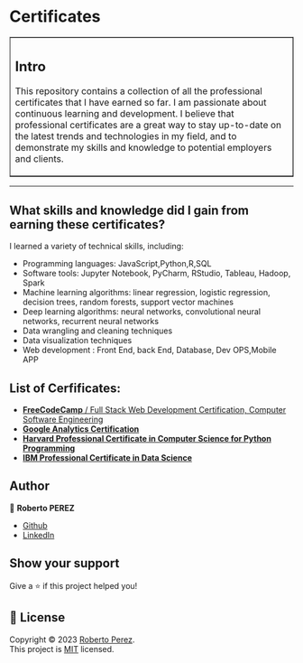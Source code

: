 # Certificates
 
<table border=1 cellpadding=10><tr><td>  

## Intro 

This repository contains a collection of all the professional certificates that I have earned so far. I am passionate about continuous learning and development. 
I believe that professional certificates are a great way to stay up-to-date on the latest trends and technologies in my field, and to demonstrate my skills and knowledge to potential employers and clients.  

</td></tr></table>

---

## What skills and knowledge did I gain from earning these certificates?

I learned a variety of technical skills, including:

- Programming languages: JavaScript,Python,R,SQL
- Software tools: Jupyter Notebook, PyCharm, RStudio, Tableau, Hadoop, Spark
- Machine learning algorithms: linear regression, logistic regression, decision trees, random forests, support vector machines
- Deep learning algorithms: neural networks, convolutional neural networks, recurrent neural networks
- Data wrangling and cleaning techniques
- Data visualization techniques
- Web development : Front End, back End, Database, Dev OPS,Mobile APP

## List of Cerfificates:
- [**FreeCodeCamp** / Full Stack Web Development Certification, Computer Software Engineering](https://www.freecodecamp.org/Pejir)
- [**Google Analytics Certification**](https://github.com/PeJiR/Diplomes-Certifications/blob/main/Google/Google%20Analytics%20Certification%20_%20Google.pdf)
- [**Harvard Professional Certificate in Computer Science for Python Programming**](https://github.com/PeJiR/Harvard-s-Professional-Certificate-in-Computer-Science-for-Python-Programming.git)
- [**IBM Professional Certificate in Data Science**](https://www.credly.com/badges/b6ff321b-f624-462b-ab0d-bdfe37d15813/linked_in_profile)




## Author

👤 **Roberto PEREZ**

<!--- 
* [Website](https://pejir.github.io/robertoportfolio.io/ )
* [Twitter](https://twitter.com/pejir)--->
* [Github](https://github.com/pejir)
* [LinkedIn](https://linkedin.com/in/pejir)

<!---
## 🤝 Contributing

Contributions, issues and feature requests are welcome!<br />Feel free to check [issues page](pejir). You can also take a look at the [contributing guide](pejir).
---> 
 
## Show your support

Give a ⭐️ if this project helped you!

<!---
<a href="https://www.patreon.com/pejir">
  <img src="https://c5.patreon.com/external/logo/become_a_patron_button@2x.png" width="160">
</a>
--->

## 📝 License

Copyright © 2023 [Roberto Perez](https://github.com/PeJiR).<br />
This project is [MIT](https://opensource.org/license/mit/) licensed.
